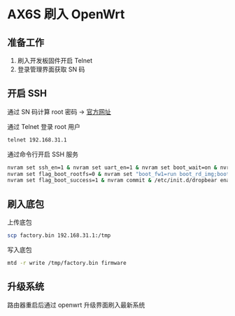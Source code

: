 # AX6S 刷入 OpenWrt

## 准备工作

1. 刷入开发板固件开启 Telnet
2. 登录管理界面获取 SN 码

## 开启 SSH

通过 SN 码计算 root 密码 -> [官方网址](https://miwifi.dev/ssh)

通过 Telnet 登录 root 用户

```bash
telnet 192.168.31.1
```

通过命令行开启 SSH 服务

```bash
nvram set ssh_en=1 & nvram set uart_en=1 & nvram set boot_wait=on & nvram set bootdelay=3 & nvram set flag_try_sys1_failed=0 & nvram set flag_try_sys2_failed=1
nvram set flag_boot_rootfs=0 & nvram set "boot_fw1=run boot_rd_img;bootm"
nvram set flag_boot_success=1 & nvram commit & /etc/init.d/dropbear enable & /etc/init.d/dropbear start
```

## 刷入底包

上传底包

```bash
scp factory.bin 192.168.31.1:/tmp
```

写入底包

```bash
mtd -r write /tmp/factory.bin firmware
```

## 升级系统

路由器重启后通过 openwrt 升级界面刷入最新系统
